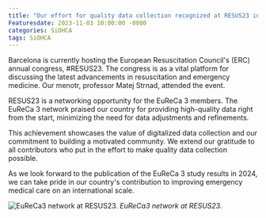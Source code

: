 ```yaml
---
title: "Our effort for quality data collection recognized at RESUS23 in Barcelona 📊"
Featuresdate: 2023-11-03 10:00:00 -0000
categories: SiOHCA
tags: SiOHCA
---
```

Barcelona is currently hosting the European Resuscitation Council's (ERC) annual congress, #RESUS23. The congress is as a vital platform for discussing the latest advancements in resuscitation and emergency medicine. Our menotr, professor Matej Strnad, attended the event.
 
RESUS23 is a networking opportunity for the EuReCa 3 members. The EuReCa 3 network praised our country for providing high-quality data right from the start, minimizing the need for data adjustments and refinements.

This achievement showcases the value of digitalized data collection and our commitment to building a motivated community. We extend our gratitude to all contributors who put in the effort to make quality data collection possible. 

As we look forward to the publication of the EuReCa 3 study results in 2024, we can take pride in our country's contribution to improving emergency medical care on an international scale. 

![EuReCa3 network at RESUS23.](https://siohca.um.si/assets/img/resus23.jpg)
*EuReCa3 network at RESUS23.*
